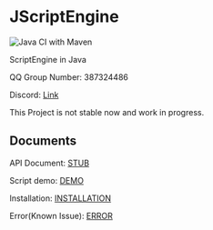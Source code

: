 # JScriptEngine

![Java CI with Maven](https://github.com/Blackjack200/JScriptEngine/workflows/Java%20CI%20with%20Maven/badge.svg)

ScriptEngine in Java

QQ Group Number: 387324486

Discord: [Link](https://discord.gg/g9a8TrZu34)

This Project is not stable now and work in progress.

## Documents

API Document: [STUB](/docs/stub.md)

Script demo: [DEMO](/docs/demo.md)

Installation: [INSTALLATION](/docs/installation.md)

Error(Known Issue): [ERROR](/docs/error.md)